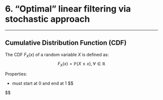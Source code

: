 # 6. “Optimal” linear filtering via stochastic approach
---

## Cumulative Distribution Function (CDF)
The CDF $F_X(x)$ of a random variable $X$ is defined as:
$$
F_{X}(x) = \mathbb{P}\{X \leq x\}, \forall \in \mathbb{R}
$$

Properties:
-	must start at 0 and end at 1
$$

$$

